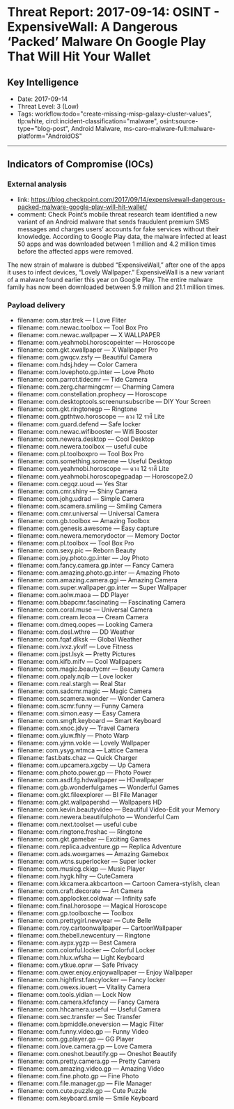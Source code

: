 # Threat Report: 2017-09-14: OSINT -  ExpensiveWall: A Dangerous ‘Packed’ Malware On Google Play That Will Hit Your Wallet


## Key Intelligence
* Date: 2017-09-14
* Threat Level: 3 (Low)
* Tags: workflow:todo="create-missing-misp-galaxy-cluster-values", tlp:white, circl:incident-classification="malware", osint:source-type="blog-post", Android Malware, ms-caro-malware-full:malware-platform="AndroidOS"

---

## Indicators of Compromise (IOCs)
### External analysis
* link: https://blog.checkpoint.com/2017/09/14/expensivewall-dangerous-packed-malware-google-play-will-hit-wallet/
* comment: Check Point’s mobile threat research team identified a new variant of an Android malware that sends fraudulent premium SMS messages and charges users’ accounts for fake services without their knowledge. According to Google Play data, the malware infected at least 50 apps and was downloaded between 1 million and 4.2 million times before the affected apps were removed.

The new strain of malware is dubbed “ExpensiveWall,” after one of the apps it uses to infect devices, “Lovely Wallpaper.” ExpensiveWall is a new variant of a malware found earlier this year on Google Play. The entire malware family has now been downloaded between 5.9 million and 21.1 million times.

### Payload delivery
* filename: com.star.trek — I Love Fliter
* filename: com.newac.toolbox — Tool Box Pro
* filename: com.newac.wallpaper — X WALLPAPER
* filename: com.yeahmobi.horoscopeinter — Horoscope
* filename: com.gkt.xwallpaper — X Wallpaper Pro
* filename: com.gwqcv.zsfy — Beautiful Camera
* filename: com.hdsj.hdey — Color Camera
* filename: com.lovephoto.gp.inter — Love Photo
* filename: com.parrot.tidecmr — Tide Camera
* filename: com.zerg.charmingcmr — Charming Camera
* filename: com.constellation.prophecy — Horoscope
* filename: com.desktoptools.screenunsubscribe — DIY Your Screen
* filename: com.gkt.ringtonegp — Ringtone
* filename: com.gpthtwo.horoscope — ดวง 12 ราศี Lite
* filename: com.guard.defend — Safe locker
* filename: com.newac.wifibooster — Wifi Booster
* filename: com.newera.desktop — Cool Desktop
* filename: com.newera.toolbox — useful cube
* filename: com.pl.toolboxpro — Tool Box Pro
* filename: com.something.someone — Useful Desktop
* filename: com.yeahmobi.horoscope — ดวง 12 ราศี Lite
* filename: com.yeahmobi.horoscopegpadap — Horoscope2.0
* filename: com.cegqz.uoud — Yes Star
* filename: com.cmr.shiny — Shiny Camera
* filename: com.johg.udrad — Simple Camera
* filename: com.scamera.smiling — Smiling Camera
* filename: com.cmr.universal — Universal Camera
* filename: com.gb.toolbox — Amazing Toolbox
* filename: com.genesis.awesome — Easy capture
* filename: com.newera.memorydoctor — Memory Doctor
* filename: com.pl.toolbox — Tool Box Pro
* filename: com.sexy.pic — Reborn Beauty
* filename: com.joy.photo.gp.inter — Joy Photo
* filename: com.fancy.camera.gp.inter — Fancy Camera
* filename: com.amazing.photo.gp.inter — Amazing Photo
* filename: com.amazing.camera.ggi — Amazing Camera
* filename: com.super.wallpaper.gp.inter — Super Wallpaper
* filename: com.aolw.maoa — DD Player
* filename: com.bbapcmr.fascinating — Fascinating Camera
* filename: com.coral.muse — Universal Camera
* filename: com.cream.lecoa — Cream Camera
* filename: com.dmeq.oopes — Looking Camera
* filename: com.dosl.wthre — DD Weather
* filename: com.fqaf.dlksk — Global Weather
* filename: com.ivxz.ykvlf — Love Fitness
* filename: com.jpst.lsyk — Pretty Pictures
* filename: com.kifb.mifv — Cool Wallpapers
* filename: com.magic.beautycmr — Beauty Camera
* filename: com.opaly.nqib — Love locker
* filename: com.real.stargh — Real Star
* filename: com.sadcmr.magic — Magic Camera
* filename: com.scamera.wonder — Wonder Camera
* filename: com.scmr.funny — Funny Camera
* filename: com.simon.easy — Easy Camera
* filename: com.smgft.keyboard — Smart Keyboard
* filename: com.xnoc.jdvy — Travel Camera
* filename: com.yiuw.fhly — Photo Warp
* filename: com.yjmn.vokle — Lovely Wallpaper
* filename: com.ysyg.wtmca — Lattice Camera
* filename: fast.bats.chaz — Quick Charger
* filename: com.upcamera.xgcby — Up Camera
* filename: com.photo.power.gp — Photo Power
* filename: com.asdf.fg.hdwallpaper — HDwallpaper
* filename: com.gb.wonderfulgames — Wonderful Games
* filename: com.gkt.fileexplorer — BI File Manager
* filename: com.gkt.wallpapershd — Wallpapers HD
* filename: com.kevin.beautyvideo — Beautiful Video-Edit your Memory
* filename: com.newera.beautifulphoto — Wonderful Cam
* filename: com.next.toolset — useful cube
* filename: com.ringtone.freshac — Ringtone
* filename: com.gkt.gamebar — Exciting Games
* filename: com.replica.adventure.gp — Replica Adventure
* filename: com.ads.wowgames — Amazing Gamebox
* filename: com.wtns.superlocker — Super locker
* filename: com.musicg.ckiqp — Music Player
* filename: com.hygk.hlhy — CuteCamera
* filename: com.kkcamera.akbcartoon — Cartoon Camera-stylish, clean
* filename: com.craft.decorate — Art Camera
* filename: com.applocker.coldwar — Infinity safe
* filename: com.final.horosope — Magical Horoscope
* filename: com.gp.toolboxche — Toolbox
* filename: com.prettygirl.newyear — Cute Belle
* filename: com.roy.cartoonwallpaper — CartoonWallpaper
* filename: com.thebell.newcentury — Ringtone
* filename: com.aypx.ygzp — Best Camera
* filename: com.colorful.locker — Colorful Locker
* filename: com.hlux.wfsha — Light Keyboard
* filename: com.ytkue.oprw — Safe Privacy
* filename: com.qwer.enjoy.enjoywallpaper — Enjoy Wallpaper
* filename: com.highfirst.fancylocker — Fancy locker
* filename: com.owexs.iouert — Vitality Camera
* filename: com.tools.yidian — Lock Now
* filename: com.camera.kfcfancy — Fancy Camera
* filename: com.hhcamera.useful — Useful Camera
* filename: com.sec.transfer — Sec Transfer
* filename: com.bpmiddle.oneversion — Magic Filter
* filename: com.funny.video.gp — Funny Video
* filename: com.gg.player.gp — GG Player
* filename: com.love.camera.gp — Love Camera
* filename: com.oneshot.beautify.gp — Oneshot Beautify
* filename: com.pretty.camera.gp — Pretty Camera
* filename: com.amazing.video.gp — Amazing Video
* filename: com.fine.photo.gp — Fine Photo
* filename: com.file.manager.gp — File Manager
* filename: com.cute.puzzle.gp — Cute Puzzle
* filename: com.keyboard.smile — Smile Keyboard
